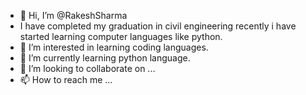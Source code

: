 - 👋 Hi, I’m @RakeshSharma
- I have completed my graduation in civil engineering recently i have started learning computer languages like python.
- 👀 I’m interested in learning coding languages.
- 🌱 I’m currently learning python language.
- 💞️ I’m looking to collaborate on ...
- 📫 How to reach me ...

<!---
RakeshSharmaa/RakeshSharmaa is a ✨ special ✨ repository because its `README.md` (this file) appears on your GitHub profile.
You can click the Preview link to take a look at your changes.
--->
